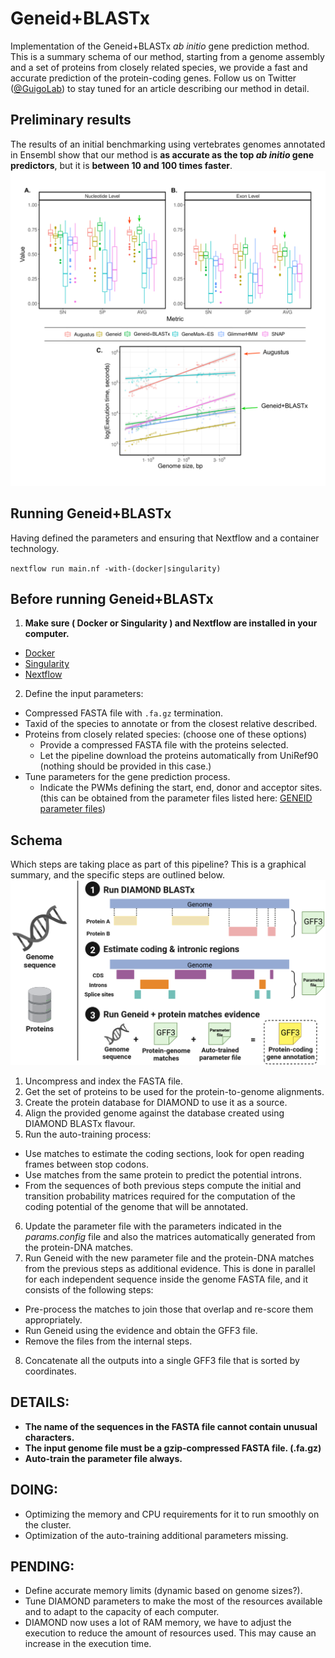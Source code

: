 # Geneid+BLASTx
Implementation of the Geneid+BLASTx *ab initio* gene prediction method.
This is a summary schema of our method, starting from a genome assembly and a set of proteins from closely related species, we provide a fast and accurate prediction of the protein-coding genes.
Follow us on Twitter ([@GuigoLab](https://twitter.com/GuigoLab)) to stay tuned for an article describing our method in detail.

 ## Preliminary results
 The results of an initial benchmarking using vertebrates genomes annotated in Ensembl show that our method is **as accurate as the top *ab initio* gene predictors**, but it is **between 10 and 100 times faster**.
![Summary of vertebrate benchmark](images/Benchmarking4GitHub.svg)



## Running Geneid+BLASTx
Having defined the parameters and ensuring that Nextflow and a container technology.

`nextflow run main.nf -with-(docker|singularity)`


## Before running Geneid+BLASTx
1. **Make sure ( Docker or Singularity ) and Nextflow are installed in your computer.**
  - [Docker](https://docs.docker.com/engine/install/)
  - [Singularity](https://sylabs.io/guides/3.0/user-guide/installation.html#)
  - [Nextflow](https://www.nextflow.io/docs/latest/getstarted.html#installation)

2. Define the input parameters:
  - Compressed FASTA file with `.fa.gz` termination.
  - Taxid of the species to annotate or from the closest relative described.
  - Proteins from closely related species: (choose one of these options)
      - Provide a compressed FASTA file with the proteins selected.
      - Let the pipeline download the proteins automatically from UniRef90 (nothing should be provided in this case.)
  - Tune parameters for the gene prediction process.
      - Indicate the PWMs defining the start, end, donor and acceptor sites. (this can be obtained from the parameter files listed here: [GENEID parameter files](https://genome.crg.es/software/geneid/index.html#parameters))



## Schema
Which steps are taking place as part of this pipeline?
This is a graphical summary, and the specific steps are outlined below.
![Summary of vertebrate benchmark](images/SchemaWhite.png)
1. Uncompress and index the FASTA file.
2. Get the set of proteins to be used for the protein-to-genome alignments.
3. Create the protein database for DIAMOND to use it as a source.
4. Align the provided genome against the database created using DIAMOND BLASTx flavour.
5. Run the auto-training process:
  - Use matches to estimate the coding sections, look for open reading frames between stop codons.
  - Use matches from the same protein to predict the potential introns.
  - From the sequences of both previous steps compute the initial and transition probability matrices required for the computation of the coding potential of the genome that will be annotated.
6. Update the parameter file with the parameters indicated in the *params.config* file and also the matrices automatically generated from the protein-DNA matches.
7. Run Geneid with the new parameter file and the protein-DNA matches from the previous steps as additional evidence.
This is done in parallel for each independent sequence inside the genome FASTA file, and it consists of the following steps:
  - Pre-process the matches to join those that overlap and re-score them appropriately.
  - Run Geneid using the evidence and obtain the GFF3 file.
  - Remove the files from the internal steps.
8. Concatenate all the outputs into a single GFF3 file that is sorted by coordinates.


## DETAILS:
- **The name of the sequences in the FASTA file cannot contain unusual characters.**
- **The input genome file must be a gzip-compressed FASTA file. (.fa.gz)**
- **Auto-train the parameter file always.**


## DOING:
-  Optimizing the memory and CPU requirements for it to run smoothly on the cluster.
-  Optimization of the auto-training additional parameters missing.


## PENDING:
- Define accurate memory limits (dynamic based on genome sizes?).
- Tune DIAMOND parameters to make the most of the resources available and to adapt to the capacity of each computer.
- DIAMOND now uses a lot of RAM memory, we have to adjust the execution to reduce the amount of resources used. This may cause an increase in the execution time.
